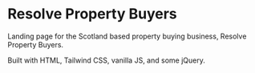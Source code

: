 # Resolve Property Buyers

Landing page for the Scotland based property buying business, Resolve Property Buyers.

Built with HTML, Tailwind CSS, vanilla JS, and some jQuery.
